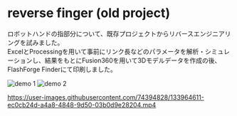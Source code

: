 # reverse finger (old project)

ロボットハンドの指部分について、既存プロジェクトからリバースエンジニアリングを試みました。  
ExcelとProcessingを用いて事前にリンク長などのパラメータを解析・シミュレーションし、結果をもとにFusion360を用いて3Dモデルデータを作成の後、FlashForge Finderにて印刷しました。

![demo 1](https://user-images.githubusercontent.com/74394828/133964755-901c1e12-7c62-49b9-97b4-97f55ae1bd96.jpg)
![demo 2](https://user-images.githubusercontent.com/74394828/133964758-1d7a5dcb-1ea6-414b-9c07-8e997656fc3d.jpg)

https://user-images.githubusercontent.com/74394828/133964611-ec0cb24d-a4a8-4848-9d50-03b0d9e28204.mp4

